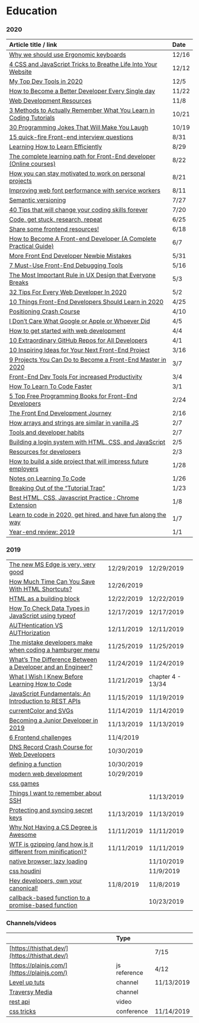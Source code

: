 # Education

### 2020

| Article title / link | Date |
| :--- | :--- |
| [Why we should use Ergonomic keyboards](https://zellwk.com/blog/ergonomic-keyboard/?ck_subscriber_id=420572458) | 12/16 |
| [4 CSS and JavaScript Tricks to Breathe Life Into Your Website](https://medium.com/better-programming/4-css-and-javascript-tricks-to-breathe-life-into-your-website-6464f470a86d) | 12/12 |
| [My Top Dev Tools in 2020](https://medium.com/swlh/my-top-dev-tools-in-2020-ec1fc8571dd3) | 12/5 |
| [How to Become a Better Developer Every Single day](https://medium.com/javascript-in-plain-english/how-to-become-a-better-developer-every-single-day-22f771de5897) | 11/22 |
| [Web Development Resources](https://dev.to/iamismile/web-development-resources-96?utm_source=digest_mailer&utm_medium=email&utm_campaign=digest_email) | 11/8 |
| [3 Methods to Actually Remember What You Learn in Coding Tutorials](https://dev.to/canderson93/3-methods-to-actually-remember-what-you-learn-in-coding-tutorials-j98?utm_campaign=Frontend%2BWeekly&utm_medium=email&utm_source=Frontend_Weekly_224) | 10/21 |
| [30 Programming Jokes That Will Make You Laugh](https://medium.com/javascript-in-plain-english/30-programming-jokes-that-will-make-you-laugh-98f9e20c34e9) | 10/19 |
| [15 quick-fire Front-end interview questions](https://medium.com/javascript-in-plain-english/15-quick-fire-front-end-interview-questions-bb4d83d0817c) | 8/31 |
| [Learning How to Learn Efficiently](https://dev.to/scroung720/learning-how-to-learn-diffused-mode-focused-mode-1-433b?utm_source=digest_mailer&utm_medium=email&utm_campaign=digest_email) | 8/29 |
| [The complete learning path for Front-End developer \(Online courses\)](https://dev.to/denisveleaev/the-complete-learning-path-for-fron-end-developer-online-courses-bnl?utm_source=digest_mailer&utm_medium=email&utm_campaign=digest_email) | 8/22 |
| [How you can stay motivated to work on personal projects](https://dev.to/afonsopacifer/how-you-can-stay-motivated-to-work-on-personal-projects-565a?utm_source=digest_mailer&utm_medium=email&utm_campaign=digest_email) | 8/21 |
| [Improving web font performance with service workers](https://gomakethings.com/improving-web-font-performance-with-service-workers/?mc_cid=ec4b39f910&mc_eid=[UNIQID]) | 8/11 |
| [Semantic versioning](https://gomakethings.com/semantic-versioning/?mc_cid=f6f44955fe&mc_eid=[UNIQID]) | 7/27 |
| [40 Tips that will change your coding skills forever](https://medium.com/swlh/40-tips-that-will-change-your-coding-skills-forever-bf9d6b936ccc) | 7/20 |
| [Code, get stuck, research, repeat](https://gomakethings.com/code-get-stuck-research-repeat/?mc_cid=df1fff34c3&mc_eid=[UNIQID]) | 6/25 |
| [Share some frontend resources!](https://dev.to/nickytonline/share-some-frontend-resources-15j5?utm_source=digest_mailer&utm_medium=email&utm_campaign=digest_email) | 6/18 |
| [How to Become A Front-end Developer \(A Complete Practical Guide\)](https://dev.to/syakirurahman/how-to-become-a-front-end-developer-a-complete-practial-guide-3nfb?utm_source=digest_mailer&utm_medium=email&utm_campaign=digest_email) | 6/7 |
| [More Front End Developer Newbie Mistakes](https://levelup.gitconnected.com/more-front-end-developer-newbie-mistakes-c24f899b99d6) | 5/31 |
| [7 Must-Use Front-End Debugging Tools](https://medium.com/better-programming/7-must-use-front-end-debugging-tools-53ab1807ad68) | 5/16 |
| [The Most Important Rule in UX Design that Everyone Breaks](https://blog.prototypr.io/the-most-important-rule-in-ux-design-that-everyone-breaks-1c1cb188931) | 5/3 |
| [32 Tips For Every Web Developer In 2020](https://medium.com/better-programming/32-tips-for-every-web-developer-in-2020-782fd6554f0d) | 5/2 |
| [10 Things Front-End Developers Should Learn in 2020](https://medium.com/better-programming/10-things-front-end-developers-should-learn-in-2020-61b448e75483) | 4/25 |
| [Positioning Crash Course](https://gomakethings.com/positioning-crash-course/) | 4/10 |
| [I Don’t Care What Google or Apple or Whoever Did](https://adrianroselli.com/2020/03/i-dont-care-what-google-or-apple-or-whomever-did.html) | 4/5 |
| [How to get started with web development](https://gomakethings.com/how-to-get-started-with-web-development/?mc_cid=7ab7f330ec&mc_eid=[UNIQID]) | 4/4 |
| [10 Extraordinary GitHub Repos for All Developers](https://medium.com/better-programming/10-extraordinary-github-repos-for-all-developers-939cdeb28ad0) | 4/1 |
| [10 Inspiring Ideas for Your Next Front-End Project](https://medium.com/better-programming/10-inspiring-ideas-for-your-next-front-end-project-af67ef1cb688) | 3/16 |
| [9 Projects You Can Do to Become a Front-End Master in 2020](https://medium.com/better-programming/9-projects-you-can-do-to-become-a-front-end-master-in-2020-97577110cca1) | 3/7 |
| [Front-End Dev Tools For increased Productivity](https://medium.com/better-programming/10-productivity-tools-for-front-end-developers-4021cdef6fcb) | 3/4 |
| [How To Learn To Code Faster](https://medium.com/swlh/how-to-learn-to-code-faster-32c36c6a7c21) | 3/1 |
| [5 Top Free Programming Books for Front-End Developers](https://booksoncode.com/articles/free-programming-books-for-front-end-developers) | 2/24 |
| [The Front End Development Journey](https://medium.com/swlh/the-front-end-development-journey-bb091c5d5ab2) | 2/16 |
| [How arrays and strings are similar in vanilla JS](https://gomakethings.com/how-arrays-and-strings-are-similar-in-vanilla-js/?mc_cid=6a17a1acba&mc_eid=e9174ba77f) | 2/7 |
| [Tools and developer habits](https://gomakethings.com/tools-and-developer-habits/?mc_cid=c4bd75b55e&mc_eid=e9174ba77f) | 2/7 |
| [Building a login system with HTML, CSS, and JavaScript](https://zellwk.com/blog/frontend-login-system/?ck_subscriber_id=420572458) | 2/5 |
| [Resources for developers](https://zerotomastery.io/resources/?utm_source=mailerlite&utm_medium=email&utm_campaign=the_1_question_i_get_asked_by_students&utm_term=2020-02-03) | 2/3 |
| [How to build a side project that will impress future employers](https://dev.to/coderbyte/how-to-build-a-side-project-that-will-impress-future-employers-nl2) | 1/28 |
| [Notes on Learning To Code](https://medium.com/streamplate/notes-on-learning-to-code-6893340ea470) | 1/26 |
| [Breaking Out of the “Tutorial Trap”](https://medium.com/better-programming/breaking-out-of-the-tutorial-trap-be973e4ed7aa) | 1/23 |
| [Best HTML, CSS, Javascript Practice : Chrome Extension](https://medium.com/@thejungwon/best-html-css-javascript-practice-chrome-extension-ae4e5e7839e) | 1/8 |
| [Learn to code in 2020, get hired, and have fun along the way](https://zerotomastery.io/blog/learn-to-code-in-2020-get-hired-and-have-fun-along-the-way/) | 1/7 |
| [Year-end review: 2019](https://zellwk.com/blog/review-2019/?ck_subscriber_id=420572458) | 1/1 |

### 2019

|  |  |  |
| :--- | :--- | :--- |
| [The new MS Edge is very, very good](https://gomakethings.com/the-new-ms-edge-is-very-very-good/?mc_cid=d322808bba&mc_eid=e9174ba77f) | 12/29/2019 | 12/29/2019 |
| [How Much Time Can You Save With HTML Shortcuts?](https://medium.com/better-programming/how-much-time-can-you-save-with-html-shortcuts-5357a32756d7) | 12/26/2019 |  |
| [HTML as a building block](https://gomakethings.com/html-as-a-building-block/) | 12/22/2019 | 12/22/2019 |
| [How To Check Data Types in JavaScript using typeof](https://medium.com/better-programming/how-to-check-data-types-in-javascript-using-typeof-424d0520a329) | 12/17/2019 | 12/17/2019 |
| [AUTHentication VS AUTHorization](https://dev.to/caffiendkitten/authentication-vs-authorization-25lc) | 12/11/2019 | 12/11/2019 |
| [The mistake developers make when coding a hamburger menu](https://medium.com/free-code-camp/the-mistake-developers-make-when-coding-a-hamburger-menu-f46c7a3ff956) | 11/25/2019 | 11/25/2019 |
| [What’s The Difference Between a Developer and an Engineer?](https://hackernoon.com/whats-the-difference-between-a-developer-and-an-engineer-1e7a97fc1bd) | 11/24/2019 | 11/24/2019 |
| [What I Wish I Knew Before Learning How to Code](https://attachments.convertkitcdnn.com/153160/351e01a1-4704-4443-9a7d-a94ff2922a21/What%20I%20Wish%20I%20Knew%20Before%20Learning%20to%20Code%20-%20Ali%20Spittel.pdf) | 11/21/2019 | chapter 4 - 13/34 |
| [JavaScript Fundamentals: An Introduction to REST APIs](https://itnext.io/javascript-fundamentals-an-introduction-to-rest-apis-7cbe8a809d3b) | 11/15/2019 | 11/19/2019 |
| [currentColor and SVGs](https://gomakethings.com/currentcolor-and-svgs/#) | 11/14/2019 | 11/14/2019 |
| [Becoming a Junior Developer in 2019](https://medium.com/epfl-extension-school/becoming-a-junior-developer-in-2019-1942e4f6427f) | 11/13/2019 | 11/13/2019 |
| [6 Frontend challenges](https://medium.com/better-programming/here-are-6-frontend-challenges-to-code-9952190c97cc) | 11/4/2019 |  |
| [DNS Record Crash Course for Web Developers](https://dev.to/chrisachard/dns-record-crash-course-for-web-developers-35hn) | 10/30/2019 |  |
| [defining a function](%20https://areknawo.com/different-ways-of-defining-a-function-in-javascript/) | 10/30/2019 |  |
| [modern web development](%20https://dev.to/decipherzonesoft/modern-web-development-2019-5g51) | 10/29/2019 |  |
| [css games](%20https://dev.to/devmount/8-games-to-learn-css-the-fun-way-4e0f?utm_source=digest_mailer&utm_medium=email&utm_campaign=digest_email) |  |  |
| [Things I want to remember about SSH](https://dev.to/djangotricks/things-i-want-to-remember-about-ssh-21el?) |  | 11/13/2019 |
| [Protecting and syncing secret keys](https://zellwk.com/blog/environment-variables/) | 11/13/2019 | 11/13/2019 |
| [Why Not Having a CS Degree is Awesome](https://dev.to/thecaitcode/why-not-having-a-cs-degree-is-awesome-he6) | 11/11/2019 | 11/11/2019 |
| [WTF is gzipping \(and how is it different from minification\)?](https://gomakethings.com/wtf-is-gzipping-and-how-is-it-different-from-minification/) | 11/11/2019 | 11/11/2019 |
| [native browser: lazy loading](https://web.dev/native-lazy-loading) |  | 11/10/2019 |
| [css houdini](https://developer.mozilla.org/en-US/docs/Web/Houdini) |  | 11/9/2019 |
| [Hey developers, own your canonical!](https://hashnode.com/post/hey-developers-own-your-canonical-ck1ggpmgs000cd9s1323ltbo7) | 11/8/2019 | 11/8/2019 |
| [callback-based function to a promise-based function](https://www.geeksforgeeks.org/javascript-promises/) |  | 10/23/2019 |

### Channels/videos

|  | Type |  |
| :--- | :--- | :--- |
| [https://thisthat.dev/](https://thisthat.dev/) |  | 7/15 |
| [https://plainjs.com/](https://plainjs.com/) | js reference | 4/12 |
| [Level up tuts](https://www.youtube.com/channel/UCyU5wkjgQYGRB0hIHMwm2Sg) | channel | 11/13/2019 |
| [Traversy Media](https://www.youtube.com/channel/UC29ju8bIPH5as8OGnQzwJyA) | channel |  |
| [rest api](https://www.youtube.com/watch?v=rGObWtjxGBc) | video |  |
| [css tricks](https://css-tricks.com/css-tricks-chronicle-xxxvii/) | conference | 11/14/2019 |

